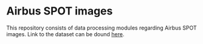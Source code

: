 # Airbus SPOT images
This repository consists of data processing modules regarding Airbus SPOT images. Link to the dataset can be dound [here](https://www.kaggle.com/datasets/airbusgeo/airbus-oil-storage-detection-dataset).
